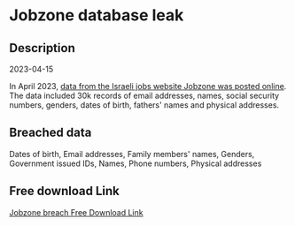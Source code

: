 # Jobzone database leak

## Description

2023-04-15

In April 2023, <a href="https://twitter.com/PalCyberNews/status/1647208008806461440" target="_blank" rel="noopener">data from the Israeli jobs website Jobzone was posted online</a>. The data included 30k records of email addresses, names, social security numbers, genders, dates of birth, fathers' names and physical addresses.

## Breached data

Dates of birth, Email addresses, Family members' names, Genders, Government issued IDs, Names, Phone numbers, Physical addresses

## Free download Link

[Jobzone breach Free Download Link](https://link-to.net/1229997/18.474971204984204/dynamic/?r=aHR0cHM6Ly93d3cubWVkaWFmaXJlLmNvbS92aWV3L2JBQkpLeXBkM2J5cmhzcy9qb2J6b25lLmNvLmlsL2ZpbGU=)